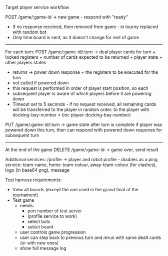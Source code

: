Target player service workflow

POST  /game/:game-id -> new game - respond with "ready"
- If no response received, then removed from game - in tourny replaced with random bot
- Only time board is sent, as it doesn't change for rest of game

-------
For each turn:
POST /game/:game-id/:turn -> deal player cards for turn + locked registers + number of cards expected to be returned 
                             + player state + other players states
- returns -> power down response + the registers to be executed for the turn
- not called if powered down
- this request is performed in order of player start position, so each
- subsequent player is aware of which players before it are powering down
- Timeout set to 5 seconds - if no request received, all remaining cards will be transferred to the player in
random order.
 to the player with docking-bay-number = (inc player-docking-bay-number)
  
PUT /game/:game-id/:turn -> game state after turn is complete
 if player was powered down this turn, then can respond with powered down response for subsequent turn
 
-------

At the end of the game
DELETE /game/:game-id -> game over, send result
 
Additional services:
/profile -> player and robot profile - doubles as a ping service:
    team-name, home-team-colour, away-team-colour (for clashes), logo (in base64 png), message


Test harness requirements:
- View all boards (except the one used in the grand final of the tournament)
- Test game
    - needs:
        - port number of test server
        - (profile service to work)
        - select bots
        - select board
    - user controls game progression
    - user can step back to previous turn and rerun with same dealt cards (or with new ones)
    - show full message log
